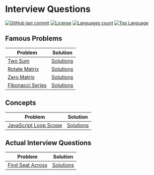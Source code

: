 # Interview Questions

[![GitHub last commit](https://img.shields.io/github/last-commit/flapdragon/hackerrank.svg)](https://github.com/flapdragon/interview-questions/commits/master)
[![License](https://img.shields.io/github/license/flapdragon/interview-questions.svg)](https://github.com/flapdragon/interview-questions/blob/master/LICENSE)
[![Languages count](https://img.shields.io/github/languages/count/flapdragon/Interview-Questions.svg)]()
[![Top Language](https://img.shields.io/github/languages/top/flapdragon/Interview-Questions.svg)]()

## Famous Problems

|Problem|Solution|
|---|---|
|[Two Sum](https://en.wikipedia.org/wiki/Subset_sum_problem)|[Solutions](two-sum)|
|[Rotate Matrix](http://theoryofprogramming.com/2017/12/31/rotate-matrix-clockwise/)|[Solutions](rotate-matrix)|
|[Zero Matrix](https://leetcode.com/problems/set-matrix-zeroes/)|[Solutions](zero-matrix)|
|[Fibonacci Series](https://en.wikipedia.org/wiki/Fibonacci_number)|[Solutions](fibonacci-series)|


## Concepts
|Problem|Solution|
|---|---|
|[JavaScript Loop Scope](https://github.com/flapdragon/interview-questions/tree/main/loop-scope)|[Solutions](loop-scope)|

## Actual Interview Questions
|Problem|Solution|
|---|---|
|[Find Seat Across](https://github.com/flapdragon/interview-questions/tree/main/find-seat-across)|[Solutions](find-seat-across)|
